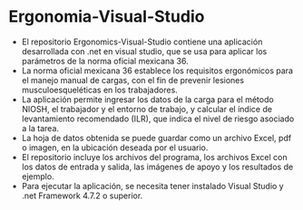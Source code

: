 # Ergonomia-Visual-Studio

- El repositorio Ergonomics-Visual-Studio contiene una aplicación desarrollada con .net en visual studio, que se usa para aplicar los parámetros de la norma oficial mexicana 36.
- La norma oficial mexicana 36 establece los requisitos ergonómicos para el manejo manual de cargas, con el fin de prevenir lesiones musculoesqueléticas en los trabajadores.
- La aplicación permite ingresar los datos de la carga para el método NIOSH, el trabajador y el entorno de trabajo, y calcular el índice de levantamiento recomendado (ILR), que indica el nivel de riesgo asociado a la tarea.
- La hoja de datos obtenida se puede guardar como un archivo Excel, pdf o imagen, en la ubicación deseada por el usuario.
- El repositorio incluye los archivos del programa, los archivos Excel con los datos de entrada y salida, las imágenes de apoyo y los resultados de ejemplo.
- Para ejecutar la aplicación, se necesita tener instalado Visual Studio y .net Framework 4.7.2 o superior.

